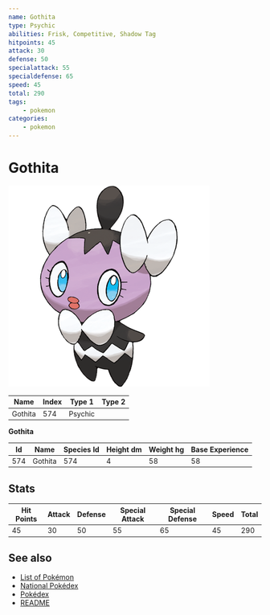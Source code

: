 ```yaml
---
name: Gothita
type: Psychic
abilities: Frisk, Competitive, Shadow Tag
hitpoints: 45
attack: 30
defense: 50
specialattack: 55
specialdefense: 65
speed: 45
total: 290
tags:
    - pokemon
categories:
    - pokemon
---
```


# Gothita


![Gothita](images/574.png)

| **Name** | **Index** | **Type 1** | **Type 2** |
|----|----|----|----|
| Gothita | 574 | Psychic  |  |

**Gothita** 




| **Id** | **Name** | **Species Id** | **Height dm** | **Weight hg** | **Base Experience** |
|--------|----------|----------------|------------|------------|---------------------|
| 574 | Gothita | 574 | 4 | 58 | 58 |



## Stats

| **Hit Points** | **Attack** | **Defense** | **Special Attack** | **Special Defense** | **Speed** | **Total** |
|----------------|------------|-------------|--------------------|---------------------|-----------|-----------|
| 45 | 30 | 50 | 55 | 65 | 45 | 290 |

## See also

- [List of Pokémon](../pokemon.md)
- [National Pokédex](../national_pokedex.md)
- [Pokédex](../pokedex.md)
- [README](../README.md)
